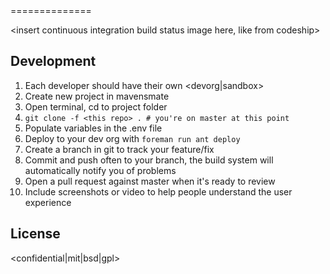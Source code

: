 <project name>
==============

<insert continuous integration build status image here, like from codeship>

<describe what this org or managed package is focused on>


Development 
------------

1. Each developer should have their own <devorg|sandbox>
1. Create new project in mavensmate
1. Open terminal, cd to project folder
1. `git clone -f <this repo> . # you're on master at this point`
1. Populate variables in the .env file
1. Deploy to your dev org with `foreman run ant deploy`
1. Create a branch in git to track your feature/fix
1. Commit and push often to your branch, the build system will automatically notify you of problems
1. Open a pull request against master when it's ready to review
1. Include screenshots or video to help people understand the user experience

License
-------

<confidential|mit|bsd|gpl>